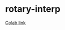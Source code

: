 # rotary-interp

[Colab link](https://colab.research.google.com/drive/1M3PzVmgPLMzuVedUDbz6i2ASxa9_W-bi#scrollTo=PrXTAAeMJ5by)
